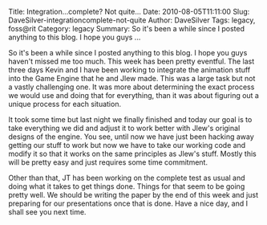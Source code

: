 Title: Integration...complete? Not quite...
Date: 2010-08-05T11:11:00
Slug: DaveSilver-integrationcomplete-not-quite
Author: DaveSilver
Tags: legacy, foss@rit
Category: legacy
Summary: So it's been a while since I posted anything to this blog. I hope you guys ... 

So it's been a while since I posted anything to this blog. I hope you guys
haven't missed me too much. This week has been pretty eventful. The last three
days Kevin and I have been working to integrate the animation stuff into the
Game Engine that he and Jlew made. This was a large task but not a vastly
challenging one. It was more about determining the exact process we would use
and doing that for everything, than it was about figuring out a unique process
for each situation.

It took some time but last night we finally finished and today our goal is to
take everything we did and adjust it to work better with Jlew's original
designs of the engine. You see, until now we have just been hacking away
getting our stuff to work but now we have to take our working code and modify
it so that it works on the same principles as Jlew's stuff. Mostly this will
be pretty easy and just requires some time commitment.

Other than that, JT has been working on the complete test as usual and doing
what it takes to get things done. Things for that seem to be going pretty
well. We should be writing the paper by the end of this week and just
preparing for our presentations once that is done. Have a nice day, and I
shall see you next time.

